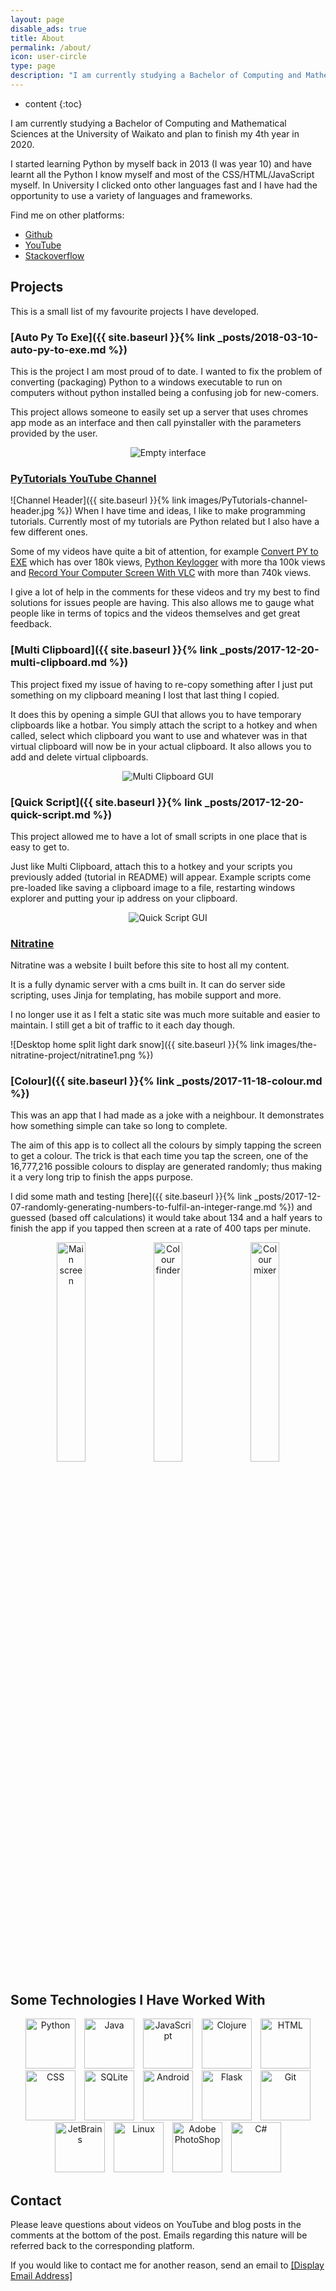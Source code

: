 ```yaml
---
layout: page
disable_ads: true
title: About
permalink: /about/
icon: user-circle
type: page
description: "I am currently studying a Bachelor of Computing and Mathematical Sciences at the University of Waikato and plan to finish my 4th year in 2020. I started learning Python by myself back in 2013 and have learnt all the Python I know myself and most of the CSS/HTML/JavaScript myself."
---
```


* content
{:toc}

I am currently studying a Bachelor of Computing and Mathematical Sciences at the University of Waikato and plan to finish my 4th year in 2020.

I started learning Python by myself back in 2013 (I was year 10) and have learnt all the Python I know myself and most of the CSS/HTML/JavaScript myself. In University I clicked onto other languages fast and I have had the opportunity to use a variety of languages and frameworks.

Find me on other platforms:
<ul>
    <li><a href="https://github.com/brentvollebregt"><i class="fa fa-github" aria-hidden="true"></i> Github</a></li>
    <li><a href="https://www.youtube.com/PyTutorialsOriginal"><i class="fa fa-youtube" aria-hidden="true"></i> YouTube</a></li>
    <li><a href="https://stackoverflow.com/users/3774244/brent-vollebregt"><i class="fa fa-stack-overflow" aria-hidden="true"></i> Stackoverflow</a></li>
</ul>

## Projects
This is a small list of my favourite projects I have developed.

### [Auto Py To Exe]({{ site.baseurl }}{% link _posts/2018-03-10-auto-py-to-exe.md %})
This is the project I am most proud of to date. I wanted to fix the problem of converting (packaging) Python to a windows executable to run on computers without python installed being a confusing job for new-comers.

This project allows someone to easily set up a server that uses chromes app mode as an interface and then call pyinstaller with the parameters provided by the user.

<div style="text-align: center">
	<img src="https://i.imgur.com/EuUlayC.png" alt="Empty interface"/>
</div>

### [PyTutorials YouTube Channel](https://www.youtube.com/PyTutorialsOriginal)
![Channel Header]({{ site.baseurl }}{% link images/PyTutorials-channel-header.jpg %})
When I have time and ideas, I like to make programming tutorials. Currently most of my tutorials are Python related but I also have a few different ones.

Some of my videos have quite a bit of attention, for example [Convert PY to EXE](https://youtu.be/lOIJIk_maO4) which has over 180k views, [Python Keylogger](https://youtu.be/x8GbWt56TlY) with more tha 100k views and [Record Your Computer Screen With VLC](https://youtu.be/H-6gxvBBEiw) with more than 740k views.

I give a lot of help in the comments for these videos and try my best to find solutions for issues people are having. This also allows me to gauge what people like in terms of topics and the videos themselves and get great feedback.

### [Multi Clipboard]({{ site.baseurl }}{% link _posts/2017-12-20-multi-clipboard.md %})
This project fixed my issue of having to re-copy something after I just put something on my clipboard meaning I lost that last thing I copied.

It does this by opening a simple GUI that allows you to have temporary clipboards like a hotbar. You simply attach the script to a hotkey and when called, select which clipboard you want to use and whatever was in that virtual clipboard will now be in your actual clipboard. It also allows you to add and delete virtual clipboards.

<div style="text-align: center">
	<img src="{{ site.baseurl }}{% link images/multi-clipboard/gui1.jpg %}" alt="Multi Clipboard GUI"/>
</div>

### [Quick Script]({{ site.baseurl }}{% link _posts/2017-12-20-quick-script.md %})
This project allowed me to have a lot of small scripts in one place that is easy to get to.

Just like Multi Clipboard, attach this to a hotkey and your scripts you previously added (tutorial in README) will appear. Example scripts come pre-loaded like saving a clipboard image to a file, restarting windows explorer and putting your ip address on your clipboard.

<div style="text-align: center">
	<img src="{{ site.baseurl }}{% link images/quick-script/gui1.png %}" alt="Quick Script GUI"/>
</div>

### [Nitratine](http://nitratine.pythonanywhere.com/)
Nitratine was a website I built before this site to host all my content.

It is a fully dynamic server with a cms built in. It can do server side scripting, uses Jinja for templating, has mobile support and more.

I no longer use it as I felt a static site was much more suitable and easier to maintain. I still get a bit of traffic to it each day though.

![Desktop home split light dark snow]({{ site.baseurl }}{% link images/the-nitratine-project/nitratine1.png %})

### [Colour]({{ site.baseurl }}{% link _posts/2017-11-18-colour.md %})
This was an app that I had made as a joke with a neighbour. It demonstrates how something simple can take so long to complete.

The aim of this app is to collect all the colours by simply tapping the screen to get a colour. The trick is that each time you tap the screen, one of the 16,777,216 possible colours to display are generated randomly; thus making it a very long trip to finish the apps purpose.

I did some math and testing [here]({{ site.baseurl }}{% link _posts/2017-12-07-randomly-generating-numbers-to-fulfil-an-integer-range.md %}) and guessed (based off calculations) it would take about 134 and a half years to finish the app if you tapped then screen at a rate of 400 taps per minute.

<div style="text-align: center">
	<img style="width: 30%; display: inline;" src="{{ site.baseurl }}{% link images/colour/tap-screen.png %}" alt="Main screen"/>
	<img style="width: 30%; display: inline;" src="{{ site.baseurl }}{% link images/colour/colour-viewer.png %}" alt="Colour finder"/>
	<img style="width: 30%; display: inline;" src="{{ site.baseurl }}{% link images/colour/colour-mixer.png %}" alt="Colour mixer"/>
</div>

## Some Technologies I Have Worked With
<div style="text-align: center">
    <!-- Python -->
    <img src="{{ site.baseurl }}/images/icons/python.svg" title="Python" alt="Python" style="width: 80px; margin: 0 5px; display: inline;">
    <!-- Java -->
    <img src="{{ site.baseurl }}/images/icons/java.svg" title="Java" alt="Java" style="width: 80px; margin: 0 5px; display: inline;">
    <!-- JavaScript -->
    <img src="{{ site.baseurl }}/images/icons/javascript.svg" title="JavaScript" alt="JavaScript" style="width: 80px; margin: 0 5px; display: inline;">
    <!-- Clojure -->
    <img src="{{ site.baseurl }}/images/icons/clojure.svg" title="Clojure" alt="Clojure" style="width: 80px; margin: 0 5px; display: inline;">
    <!-- HTML -->
    <img src="{{ site.baseurl }}/images/icons/html.svg" title="HTML" alt="HTML" style="width: 80px; margin: 0 5px; display: inline;">
    <!-- CSS -->
    <img src="{{ site.baseurl }}/images/icons/css.svg" title="CSS" alt="CSS" style="width: 80px; margin: 0 5px; display: inline;">
    <!-- SQLite -->
    <img src="{{ site.baseurl }}/images/icons/sqlite.svg" title="SQLite" alt="SQLite" style="width: 80px; margin: 0 5px; display: inline;">
    <!-- Android -->
    <img src="{{ site.baseurl }}/images/icons/android.svg" title="Android" alt="Android" style="width: 80px; margin: 0 5px; display: inline;">
    <!-- Flask -->
    <img src="{{ site.baseurl }}/images/icons/flask.svg" title="Flask" alt="Flask" style="width: 80px; margin: 0 5px; display: inline;">
    <!-- Git -->
    <img src="{{ site.baseurl }}/images/icons/git.svg" title="Git" alt="Git" style="width: 80px; margin: 0 5px; display: inline;">
    <!-- JetBrains -->
    <img src="{{ site.baseurl }}/images/icons/jetbrains.svg" title="JetBrains" alt="JetBrains" style="width: 80px; margin: 0 5px; display: inline;">
    <!-- Linux -->
    <img src="{{ site.baseurl }}/images/icons/linux.svg" title="Linux" alt="Linux" style="width: 80px; margin: 0 5px; display: inline;">
    <!-- PhotoShop -->
    <img src="{{ site.baseurl }}/images/icons/photoshop.svg" title="Adobe PhotoShop" alt="Adobe PhotoShop" style="width: 80px; margin: 0 5px; display: inline;">
    <!-- C# -->
    <img src="{{ site.baseurl }}/images/icons/csharp.svg" title="C#" alt="C#" style="width: 80px; margin: 0 5px; display: inline;">
</div>

## Contact
Please leave questions about videos on YouTube and blog posts in the comments at the bottom of the post. Emails regarding this nature will be referred back to the corresponding platform.

If you would like to contact me for another reason, send an email to <a id="email" href="javascript:displayEmail();">[Display Email Address]</a>

<script>
function displayEmail() {
    alert("Please leave questions about videos on YouTube and blog posts in the comments at the bottom of the post.");
    document.getElementById('email').innerHTML = "brentvollebregt@gmail.com";
    document.getElementById('email').href = "mailto:brentvollebregt@gmail.com";
}
</script>
